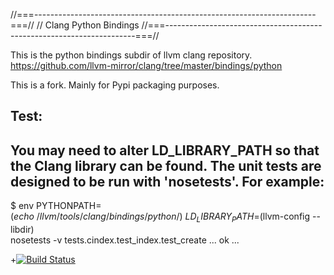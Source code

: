 //===----------------------------------------------------------------------===//
// Clang Python Bindings
//===----------------------------------------------------------------------===//

This is the python bindings subdir of llvm clang repository.
https://github.com/llvm-mirror/clang/tree/master/bindings/python

This is a fork. Mainly for Pypi packaging purposes.

Test:
-----
You may need to alter LD_LIBRARY_PATH so that the Clang library can be
found. The unit tests are designed to be run with 'nosetests'. For example:
--
$ env PYTHONPATH=$(echo ~/llvm/tools/clang/bindings/python/) \
      LD_LIBRARY_PATH=$(llvm-config --libdir) \
  nosetests -v
tests.cindex.test_index.test_create ... ok
...

+[![Build Status](https://travis-ci.org/trolldbois/python-clang.svg?branch=master)](https://travis-ci.org/trolldbois/python-clang)
